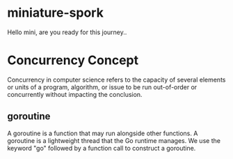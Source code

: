 # miniature-spork

Hello mini, 
are you ready for this journey..

# Concurrency Concept
Concurrency in computer science refers to the capacity of several elements or units of a program, algorithm, or issue to be run out-of-order or concurrently without impacting the conclusion.

## goroutine
A goroutine is a function that may run alongside other functions. A goroutine is a lightweight thread that the Go runtime manages. We use the keyword "go" followed by a function call to construct a goroutine.

